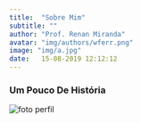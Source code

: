 ```yaml
---
title:  "Sobre Mim"
subtitle: ""
author: "Prof. Renan Miranda"
avatar: "img/authors/wferr.png"
image: "img/a.jpg"
date:   15-08-2019 12:12:12
---
```


### Um Pouco De História

![foto perfil](https://user-images.githubusercontent.com/53907704/63057845-90ded900-bec1-11e9-897b-59ff5ed98efe.jpg)
